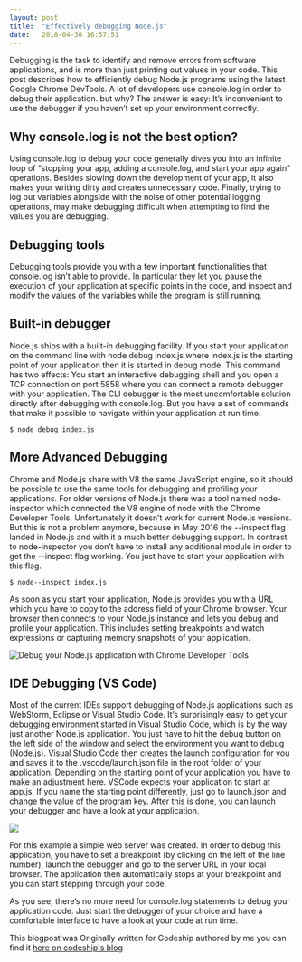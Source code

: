 ```yaml
---
layout: post
title:  "Effectively debugging Node.js"
date:   2018-04-30 16:57:51
---
```


Debugging is the task to identify and remove errors from software applications, and is more than just printing out values in your code. This post describes how to efficiently debug Node.js programs using the latest Google Chrome DevTools. A lot of developers use console.log in order to debug their application. but why? The answer is easy: It’s inconvenient to use the debugger if you haven’t set up your environment correctly. 

## Why console.log is not the best option?
Using console.log to debug your code generally dives you into an infinite loop of “stopping your app, adding a console.log, and start your app again” operations. Besides slowing down the development of your app, it also makes your writing dirty and creates unnecessary code. Finally, trying to log out variables alongside with the noise of other potential logging operations, may make debugging difficult when attempting to find the values you are debugging.
## Debugging tools
Debugging tools provide you with a few important functionalities that console.log isn’t able to provide. In particular they let you pause the execution of your application at specific points in the code, and inspect and modify the values of the variables while the program is still running.

## Built-in debugger
Node.js ships with a built-in debugging facility. If you start your application on the command line with node debug index.js where index.js is the starting point of your application then it is started in debug mode. This command has two effects: You start an interactive debugging shell and you open a TCP connection on port 5858 where you can connect a remote debugger with your application. The CLI debugger is the most uncomfortable solution directly after debugging with console.log. But you have a set of commands that make it possible to navigate within your application at run time.

``` $ node debug index.js ```
## More Advanced Debugging

Chrome and Node.js share with V8 the same JavaScript engine, so it should be possible to use the same tools for debugging and profiling your applications. For older versions of Node.js there was a tool named node-inspector which connected the V8 engine of node with the Chrome Developer Tools. Unfortunately it doesn’t work for current Node.js versions. But this is not a problem anymore, because in May 2016 the --inspect flag landed in Node.js and with it a much better debugging support. In contrast to node-inspector you don’t have to install any additional module in order to get the --inspect flag working. You just have to start your application with this flag.

``` $ node--inspect index.js ```

As soon as you start your application, Node.js provides you with a URL which you have to copy to the address field of your Chrome browser. Your browser then connects to your Node.js instance and lets you debug and profile your application. This includes setting breakpoints and watch expressions or capturing memory snapshots of your application.

![Debug your Node.js application with Chrome Developer Tools](https://1.bp.blogspot.com/-dHmej0Wcs2w/Wst7G5U1sqI/AAAAAAAAAxc/Gufv9VJSRsEn0GaBpuW8zZaoQtjUqVjtACLcBGAs/s1600/ffc.png)

## IDE Debugging (VS Code)
Most of the current IDEs support debugging of Node.js applications such as WebStorm, Eclipse or Visual Studio Code.
It’s surprisingly easy to get your debugging environment started in Visual Studio Code, which is by the way just another Node.js application. You just have to hit the debug button on the left side of the window and select the environment you want to debug (Node.js). Visual Studio Code then creates the launch configuration for you and saves it to the .vscode/launch.json file in the root folder of your application. Depending on the starting point of your application you have to make an adjustment here. VSCode expects your application to start at app.js. If you name the starting point differently, just go to launch.json and change the value of the program key. After this is done, you can launch your debugger and have a look at your application.

![](https://4.bp.blogspot.com/-s_yxJKn_dKs/Wsp8KyNMTqI/AAAAAAAAAww/yGeIt63znXUlMZ-W68tLPAHMcfmc0cwVQCLcBGAs/s1600/NodeDebug-VSC.png)

For this example  a simple web server was created. In order to debug this application, you have to set a breakpoint (by clicking on the left of the line number), launch the debugger and go to the server URL in your local browser. The application then automatically stops at your breakpoint and you can start stepping through your code.

As you see, there’s no more need for console.log statements to debug your application code. Just start the debugger of your choice and have a comfortable interface to have a look at your code at run time.

This blogpost was Originally written for Codeship authored by me you can find it [here on codeship's blog](https://blog.codeship.com/debug-node-js-effectively-with-chrome-devtools/)
